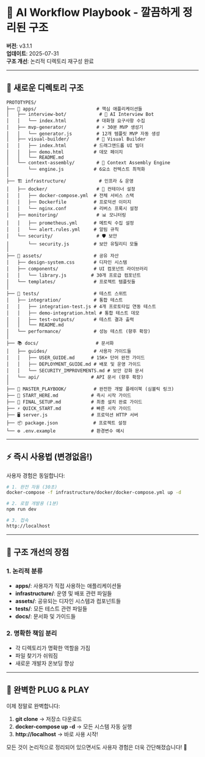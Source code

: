 # 🚀 AI Workflow Playbook - 깔끔하게 정리된 구조

**버전**: v3.1.1  
**업데이트**: 2025-07-31  
**구조 개선**: 논리적 디렉토리 재구성 완료

---

## 📂 새로운 디렉토리 구조

```
PROTOTYPES/
├── 📱 apps/                      # 핵심 애플리케이션들
│   ├── interview-bot/            # 🤖 AI Interview Bot
│   │   └── index.html           # 대화형 요구사항 수집
│   ├── mvp-generator/           # ⚡ 30분 MVP 생성기
│   │   └── generator.js         # 12개 템플릿 MVP 자동 생성
│   ├── visual-builder/          # 🎨 Visual Builder
│   │   ├── index.html          # 드래그앤드롭 UI 빌더
│   │   ├── demo.html           # 데모 페이지
│   │   └── README.md
│   └── context-assembly/        # 🧠 Context Assembly Engine
│       └── engine.js           # 6요소 컨텍스트 최적화
│
├── 🏗️ infrastructure/            # 인프라 & 운영
│   ├── docker/                  # 🐳 컨테이너 설정
│   │   ├── docker-compose.yml  # 전체 서비스 스택
│   │   ├── Dockerfile          # 프로덕션 이미지
│   │   └── nginx.conf          # 리버스 프록시 설정
│   ├── monitoring/              # 📊 모니터링
│   │   ├── prometheus.yml      # 메트릭 수집 설정
│   │   └── alert.rules.yml     # 알림 규칙
│   └── security/                # 🛡️ 보안
│       └── security.js         # 보안 유틸리티 모듈
│
├── 🎨 assets/                   # 공유 자산
│   ├── design-system.css       # 디자인 시스템
│   ├── components/             # UI 컴포넌트 라이브러리
│   │   └── library.js         # 30개 프로급 컴포넌트
│   └── templates/              # 프로젝트 템플릿들
│
├── 🧪 tests/                    # 테스트 스위트
│   ├── integration/            # 통합 테스트
│   │   ├── integration-test.js # 4개 프로토타입 연동 테스트
│   │   ├── demo-integration.html # 통합 테스트 데모
│   │   ├── test-outputs/       # 테스트 결과 출력
│   │   └── README.md
│   └── performance/            # 성능 테스트 (향후 확장)
│
├── 📚 docs/                     # 문서화
│   ├── guides/                 # 사용자 가이드들
│   │   ├── USER_GUIDE.md      # 15K+ 단어 완전 가이드
│   │   ├── DEPLOYMENT_GUIDE.md # 배포 및 운영 가이드
│   │   └── SECURITY_IMPROVEMENTS.md # 보안 강화 문서
│   └── api/                   # API 문서 (향후 확장)
│
├── 🔗 MASTER_PLAYBOOK/          # 완전한 개발 플레이북 (심볼릭 링크)
├── 🎯 START_HERE.md            # 즉시 시작 가이드
├── 🎉 FINAL_SETUP.md           # 최종 설치 완료 가이드
├── ⚡ QUICK_START.md           # 빠른 시작 가이드
├── 🖥️ server.js                # 프로덕션 HTTP 서버
├── 📦 package.json             # 프로젝트 설정
└── ⚙️ .env.example             # 환경변수 예시
```

---

## ⚡ 즉시 사용법 (변경없음!)

사용자 경험은 동일합니다:

```bash
# 1. 완전 자동 (30초)
docker-compose -f infrastructure/docker/docker-compose.yml up -d

# 2. 로컬 개발용 (1분)  
npm run dev

# 3. 접속
http://localhost
```

---

## 🎯 구조 개선의 장점

### 1. **논리적 분류**
- **apps/**: 사용자가 직접 사용하는 애플리케이션들
- **infrastructure/**: 운영 및 배포 관련 파일들  
- **assets/**: 공유되는 디자인 시스템과 컴포넌트들
- **tests/**: 모든 테스트 관련 파일들
- **docs/**: 문서화 및 가이드들

### 2. **명확한 책임 분리**
- 각 디렉토리가 명확한 역할을 가짐
- 파일 찾기가 쉬워짐
- 새로운 개발자 온보딩 향상

---

## 🎉 완벽한 PLUG & PLAY

이제 정말로 완벽합니다:

1. **git clone** → 저장소 다운로드
2. **docker-compose up -d** → 모든 시스템 자동 실행
3. **http://localhost** → 바로 사용 시작!

모든 것이 논리적으로 정리되어 있으면서도 사용자 경험은 더욱 간단해졌습니다! 🚀